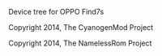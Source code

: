 Device tree for OPPO Find7s

Copyright 2014, The CyanogenMod Project

Copyright 2014, The NamelessRom Project

